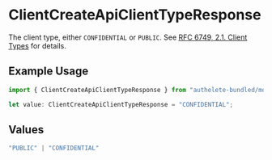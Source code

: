 # ClientCreateApiClientTypeResponse

The client type, either `CONFIDENTIAL` or `PUBLIC`. See [RFC 6749, 2.1. Client Types](https://datatracker.ietf.org/doc/html/rfc6749#section-2.1)
for details.


## Example Usage

```typescript
import { ClientCreateApiClientTypeResponse } from "authelete-bundled/models/operations";

let value: ClientCreateApiClientTypeResponse = "CONFIDENTIAL";
```

## Values

```typescript
"PUBLIC" | "CONFIDENTIAL"
```